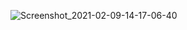 ![Screenshot_2021-02-09-14-17-06-40](https://user-images.githubusercontent.com/57650616/107328680-adbd9200-6ae1-11eb-895b-7caf1b349226.jpg)
